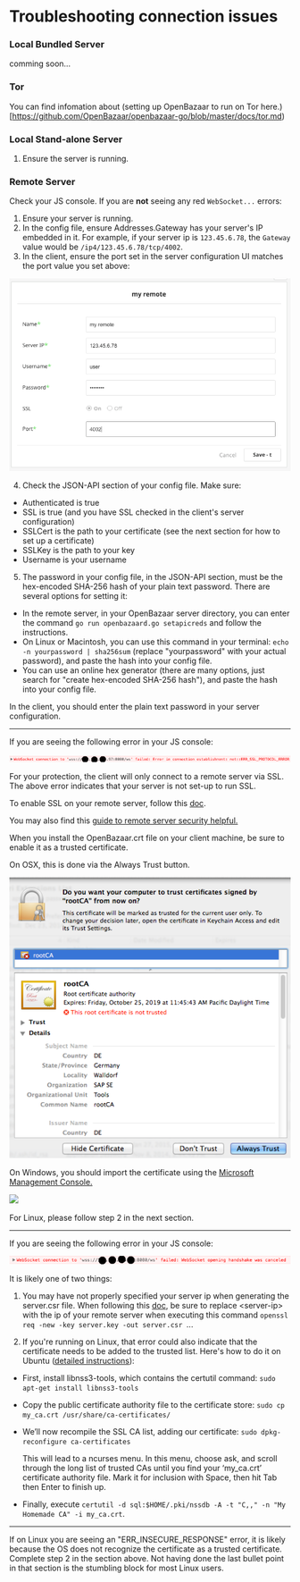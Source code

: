Troubleshooting connection issues
=================================
### Local Bundled Server
comming soon...

### Tor
You can find infomation about (setting up OpenBazaar to run on Tor here.)[https://github.com/OpenBazaar/openbazaar-go/blob/master/docs/tor.md)

### Local Stand-alone Server
1. Ensure the server is running.

### Remote Server
Check your JS console. If you are **not** seeing any red `WebSocket...` errors:

1. Ensure your server is running.
2. In the config file, ensure Addresses.Gateway has your server's IP embedded in it. For example, if your server ip is `123.45.6.78`, the `Gateway` value would be `/ip4/123.45.6.78/tcp/4002`.
3. In the client, ensure the port set in the server configuration UI matches the port value you set above:

![](https://github.com/OpenBazaar/openbazaar-desktop/blob/master/imgs/connectionIssues/setPortInUi.png)

4. Check the JSON-API section of your config file. Make sure:
 - Authenticated is true
 - SSL is true (and you have SSL checked in the client's server configuration)
 - SSLCert is the path to your certificate (see the next section for how to set up a certificate)
 - SSLKey is the path to your key
 - Username is your username
5. The password in your config file, in the JSON-API section, must be the hex-encoded SHA-256 hash of your plain text password. There are several options for setting it:
- In the remote server, in your OpenBazaar server directory, you can enter the command `go run openbazaard.go setapicreds` and follow the instructions.
- On Linux or Macintosh, you can use this command in your terminal: `echo -n yourpassword | sha256sum` (replace "yourpassword" with your actual password), and paste the hash into your config file.
- You can use an online hex generator (there are many options, just search for "create hex-encoded SHA-256 hash"), and paste the hash into your config file.

In the client, you should enter the plain text password in your server configuration.

---

If you are seeing the following error in your JS console:

![](https://github.com/OpenBazaar/openbazaar-desktop/blob/master/imgs/connectionIssues/sslProtocolError.png)

For your protection, the client will only connect to a remote server via SSL. The above error indicates that your server is not set-up to run SSL.

To enable SSL on your remote server, follow this [doc](https://github.com/OpenBazaar/openbazaar-go/blob/master/docs/ssl.md).

You may also find this [guide to remote server security helpful.](https://github.com/OpenBazaar/openbazaar-go/blob/master/docs/security.md#basic-authentication)

When you install the OpenBazaar.crt file on your client machine, be sure to enable it as a trusted certificate.

On OSX, this is done via the Always Trust button.

![](https://github.com/OpenBazaar/openbazaar-desktop/blob/master/imgs/connectionIssues/osxTrustCertificate.png)

On Windows, you should import the certificate using the [Microsoft Management Console.](http://www.thewindowsclub.com/manage-trusted-root-certificates-windows)

![](https://github.com/OpenBazaar/openbazaar-desktop/blob/master/imgs/connectionIssues/windowsCertManager.png)

For Linux, please follow step 2 in the next section.

---

If you are seeing the following error in your JS console:

![](https://github.com/OpenBazaar/openbazaar-desktop/blob/master/imgs/connectionIssues/sslBadHandshake.png)

It is likely one of two things:

1. You may have not properly specified your server ip when generating the server.csr file. When following this [doc](https://github.com/OpenBazaar/openbazaar-go/blob/master/docs/ssl.md), be sure to replace \<server-ip\> with the ip of your remote server when executing this command `openssl req -new -key server.key -out server.csr `...

2. If you're running on Linux, that error could also indicate that the certificate needs to be added to the trusted list. Here's how to do it on Ubuntu ([detailed instructions](http://blog.tkassembled.com/410/adding-a-certificate-authority-to-the-trusted-list-in-ubuntu/)):
  - First, install libnss3-tools, which contains the certutil command: `sudo apt-get install libnss3-tools`
  - Copy the public certificate authority file to the certificate store: `sudo cp my_ca.crt /usr/share/ca-certificates/`
  - We’ll now recompile the SSL CA list, adding our certificate: `sudo dpkg-reconfigure ca-certificates`

    This will lead to a ncurses menu. In this menu, choose ask, and scroll through the long list of trusted CAs until you   find your ‘my_ca.crt’ certificate authority file. Mark it for inclusion with Space, then hit Tab then Enter to finish up.

  - Finally, execute `certutil -d sql:$HOME/.pki/nssdb -A -t "C,," -n "My Homemade CA" -i my_ca.crt`.

---

If on Linux you are seeing an "ERR_INSECURE_RESPONSE" error, it is likely because the OS does not recognize the certificate as a trusted certificate. Complete step 2 in the section above. Not having done the last bullet point in that section is the stumbling block for most Linux users.

